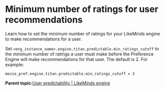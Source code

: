 # Minimum number of ratings for user recommendations

Learn how to set the minimum number of ratings for your LikeMinds engine to make recommendations for a user.

Set `<eng_instance_name>.engine.titan.predictable.min_ratings_cutoff` to the minimum number of ratings a user must make before the Preference Engine will make recommendations for that user. The default is 2. For example:

```
movie_pref.engine.titan.predictable.min_ratings_cutoff = 3
```

**Parent topic:**[User predictability \| LikeMinds engine](../pzn/pzn_user_predictablity_main.md)


